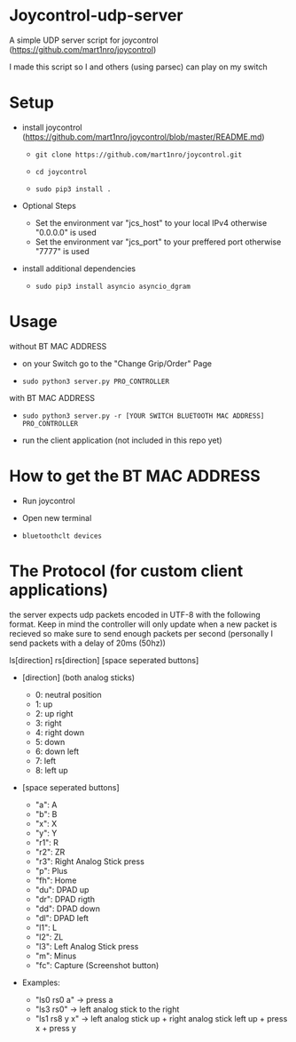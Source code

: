 # Joycontrol-udp-server

A simple UDP server script for joycontrol (https://github.com/mart1nro/joycontrol)

I made this script so I and others (using parsec) can play on my switch


# Setup

* install joycontrol (https://github.com/mart1nro/joycontrol/blob/master/README.md)

  * `git clone https://github.com/mart1nro/joycontrol.git`

  * `cd joycontrol`

  * `sudo pip3 install .`
  
* Optional Steps

  * Set the environment var "jcs_host" to your local IPv4 otherwise "0.0.0.0" is used
  * Set the environment var "jcs_port" to your preffered port otherwise "7777" is used
  
* install additional dependencies

  * `sudo pip3 install asyncio asyncio_dgram`

# Usage

without BT MAC ADDRESS

- on your Switch go to the "Change Grip/Order" Page

- `sudo python3 server.py PRO_CONTROLLER`

with BT MAC ADDRESS

- `sudo python3 server.py -r [YOUR SWITCH BLUETOOTH MAC ADDRESS] PRO_CONTROLLER`

- run the client application (not included in this repo yet)

# How to get the BT MAC ADDRESS

- Run joycontrol

- Open new terminal

- `bluetoothclt devices`

#  The Protocol (for custom client applications)

the server expects udp packets encoded in UTF-8 with the following format. Keep in mind the controller will only update when a new packet is recieved so make sure to send enough packets per second (personally I send packets with a delay of 20ms (50hz))

ls[direction] rs[direction] [space seperated buttons]

* [direction] (both analog sticks)

  * 0: neutral position
  * 1: up
  * 2: up right
  * 3: right
  * 4: right down
  * 5: down
  * 6: down left
  * 7: left
  * 8: left up
  
* [space seperated buttons]

  * "a": A
  * "b": B
  * "x": X
  * "y": Y
  * "r1": R
  * "r2": ZR
  * "r3": Right Analog Stick press
  * "p": Plus
  * "fh": Home
  * "du": DPAD up
  * "dr": DPAD rigth
  * "dd": DPAD down
  * "dl": DPAD left
  * "l1": L
  * "l2": ZL
  * "l3": Left Analog Stick press
  * "m": Minus
  * "fc": Capture (Screenshot button)

* Examples:

  * "ls0 rs0 a" -> press a
  * "ls3 rs0" -> left analog stick to the right
  * "ls1 rs8 y x" -> left analog stick up + right analog stick left up + press x + press y
